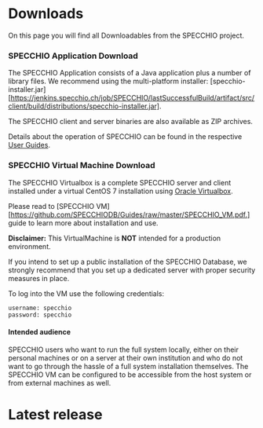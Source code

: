 # Downloads

On this page you will find all Downloadables from the SPECCHIO project.

### SPECCHIO Application Download 

The SPECCHIO Application consists of a Java application plus a number of library
files. 
We recommend using the multi-platform installer: [specchio-installer.jar][https://jenkins.specchio.ch/job/SPECCHIO/lastSuccessfulBuild/artifact/src/client/build/distributions/specchio-installer.jar].

The SPECCHIO client and server binaries are also available as ZIP archives. 

Details about the operation of SPECCHIO can be found in the respective 
[User Guides](/guides/).


### SPECCHIO Virtual Machine Download 

The SPECCHIO Virtualbox is a complete SPECCHIO server and client installed under
a virtual CentOS 7 installation using 
[Oracle Virtualbox](https://www.virtualbox.org/). 

Please read to [SPECCHIO VM]  [https://github.com/SPECCHIODB/Guides/raw/master/SPECCHIO_VM.pdf.] guide to learn more about installation and use. 


<!-- Warning about production use -->
<div class="message is-warning">
  <div class="message-body">
    
**Disclaimer:** This VirtualMachine is **NOT** intended for a production 
environment.

If you intend to set up a public installation of the SPECCHIO Database, we 
strongly recommend that you set up a dedicated server with proper security measures in place.

  </div>
</div>


<!-- Login information for VM -->
To log into the VM use the following credentials:

    username: specchio
    password: specchio

#### Intended audience

SPECCHIO users who want to run the full system locally, either on their personal
machines or on a server at their own institution and who do not want to go
through the hassle of a full system installation themselves. The SPECCHIO VM can
be configured to be accessible from the host system or from external machines as
well.


# Latest release

<releases-info />